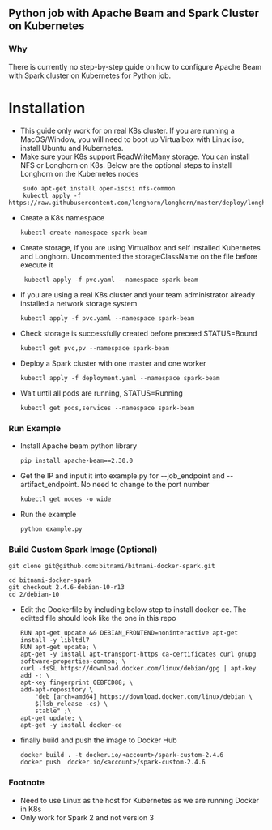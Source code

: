 ## Python job with Apache Beam and Spark Cluster on Kubernetes

### Why 
 There is currently no step-by-step guide on how to configure Apache Beam with Spark cluster on Kubernetes for Python job. 

# Installation

- This guide only work for on real K8s cluster. If you are running a MacOS/Window, you will need to boot up Virtualbox with Linux iso, install Ubuntu and Kubernetes. 
- Make sure your K8s support ReadWriteMany storage. You can install NFS or Longhorn on K8s. Below are the optional steps to install Longhorn on the Kubernetes nodes
```
    sudo apt-get install open-iscsi nfs-common
    kubectl apply -f https://raw.githubusercontent.com/longhorn/longhorn/master/deploy/longhorn.yaml
```



- Create a K8s namespace
    ```
    kubectl create namespace spark-beam
    ```
- Create storage, if you are using Virtualbox and self installed Kubernetes and Longhorn. Uncommented the storageClassName on the file before execute it
   ```
    kubectl apply -f pvc.yaml --namespace spark-beam
   ```
- If you are using a real K8s cluster and your team administrator already installed a network storage system
    ```
    kubectl apply -f pvc.yaml --namespace spark-beam
    ```

- Check storage is successfully created before preceed STATUS=Bound
    ```
    kubectl get pvc,pv --namespace spark-beam
    ```
- Deploy a Spark cluster with one master and one worker
    ```
    kubectl apply -f deployment.yaml --namespace spark-beam
    ```
- Wait until all pods are running, STATUS=Running
    ```
    kubectl get pods,services --namespace spark-beam
    ```

### Run Example
- Install Apache beam python library
    ```
    pip install apache-beam==2.30.0
    ```
- Get the IP and input it into example.py for --job_endpoint and --artifact_endpoint. No need to change to the port number 
    ```
    kubectl get nodes -o wide
    ```
- Run the example
    ```
    python example.py
    ```

### Build Custom Spark Image (Optional)
```    
git clone git@github.com:bitnami/bitnami-docker-spark.git

cd bitnami-docker-spark
git checkout 2.4.6-debian-10-r13
cd 2/debian-10
```
    

- Edit the Dockerfile by including below step to install docker-ce. The editted file should look like the one in this repo
    ```
    RUN apt-get update && DEBIAN_FRONTEND=noninteractive apt-get install -y libltdl7
    RUN apt-get update; \
    apt-get -y install apt-transport-https ca-certificates curl gnupg software-properties-common; \
    curl -fsSL https://download.docker.com/linux/debian/gpg | apt-key add -; \
    apt-key fingerprint 0EBFCD88; \
    add-apt-repository \
        "deb [arch=amd64] https://download.docker.com/linux/debian \
        $(lsb_release -cs) \
        stable" ;\
    apt-get update; \
    apt-get -y install docker-ce
    ```

- finally build and push the image to Docker Hub
    ```
    docker build . -t docker.io/<account>/spark-custom-2.4.6
    docker push  docker.io/<account>/spark-custom-2.4.6
    ```

### Footnote
- Need to use Linux as the host for Kubernetes as we are running Docker in K8s
- Only work for Spark 2 and not version 3